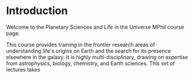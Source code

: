 # Introduction

Welcome to the Planetary Sciences and Life in the Universe MPhil course page.  

This course provides training in the frontier research areas of understanding life's origins on Earth and the search for its presence elsewhere in the galaxy.  It is highly multi-disciplinary, drawing on expertise from astrophysics, biology, chemistry, and Earth sciences.  This set of lectures takes 

```{tableofcontents}
```
